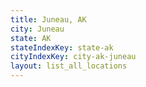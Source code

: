 ```yaml
---
title: Juneau, AK
city: Juneau
state: AK
stateIndexKey: state-ak
cityIndexKey: city-ak-juneau
layout: list_all_locations
---
```

